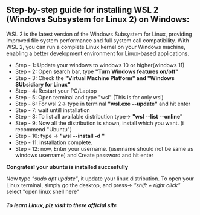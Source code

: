 <h2>Step-by-step guide for installing WSL 2 (Windows Subsystem for Linux 2) on Windows:</h2>

<p>WSL 2 is the latest version of the Windows Subsystem for Linux, providing improved file system performance and full system call compatibility. With WSL 2, you can run a complete Linux kernel on your Windows machine, enabling a better development environment for Linux-based applications.
</p>

<ul>
    <li>Step - 1: Update your windows to windows 10 or higher(windows 11)</li>
    <li>Step - 2: Open search bar, type <b>"Turn Windows features on/off"</b></li>
    <li>Step - 3: Check the <b>"Virtual Machine Platform" and "Windows SUbsidiary for Linux"</b></li>
    <li>Step - 4: Restart your PC/Laptop</li>
    <li>Step - 5: Open terminal and type "wsl" (This is for only wsl)</li>
    <li>Step - 6: For wsl 2-> type in terminal <b>"wsl.exe --update"</b> and hit enter</li>
    <li>Step - 7: wait untill installation</li>
    <li>Step - 8: To list all available distribution type-> <b>"wsl --list --online"</b></li>
    <li>Step - 9: Now all the distribution is shown, install which you want. (i recommend "Ubuntu")</li>
    <li>Step - 10: type -> <b>"wsl --install -d <distribution_name>"</b></li>
    <li>Step - 11: installation complete. </li>
    <li>Step - 12: now, Enter your username. (username should not be same as windows username) and Create password and hit enter</li>
</ul>

<b>Congrates! your ubuntu is installed succesfully</b>

<p> Now type <i>"sudo apt update"</i>, it update your linux distribution.
    To open your Linux terminal, simply go the desktop, and press-> <i>"shift + right click"</i> select "open linux shell here"</p>

<h5> To learn Linux, plz visit to there official site</h5>